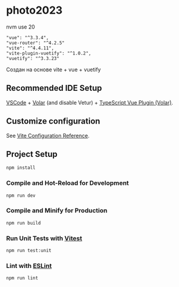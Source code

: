 # photo2023
nvm use 20

    "vue": "^3.3.4",
    "vue-router": "^4.2.5"
    "vite": "^4.4.11",
    "vite-plugin-vuetify": "^1.0.2",
    "vuetify": "^3.3.23"

Создан на основе vite + vue + vuetify

## Recommended IDE Setup

[VSCode](https://code.visualstudio.com/) + [Volar](https://marketplace.visualstudio.com/items?itemName=Vue.volar) (and disable Vetur) + [TypeScript Vue Plugin (Volar)](https://marketplace.visualstudio.com/items?itemName=Vue.vscode-typescript-vue-plugin).

## Customize configuration

See [Vite Configuration Reference](https://vitejs.dev/config/).

## Project Setup

```sh
npm install
```

### Compile and Hot-Reload for Development

```sh
npm run dev
```

### Compile and Minify for Production

```sh
npm run build
```

### Run Unit Tests with [Vitest](https://vitest.dev/)

```sh
npm run test:unit
```

### Lint with [ESLint](https://eslint.org/)

```sh
npm run lint
```
